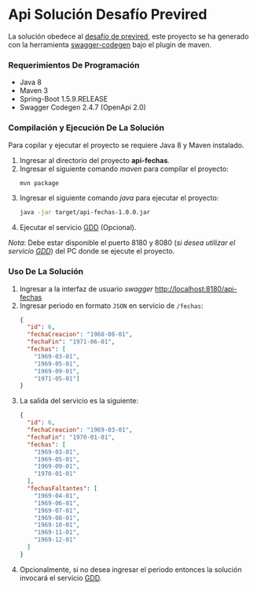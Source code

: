 # Api Solución Desafío Previred
La solución obedece al [desafío de previred](https://github.com/previred/Desafio_Uno), este proyecto se ha generado con la herramienta [swagger-codegen](https://github.com/swagger-api/swagger-codegen) bajo el plugin de maven.

### Requerimientos De Programación
- Java 8
- Maven 3
- Spring-Boot 1.5.9.RELEASE
- Swagger Codegen 2.4.7 (OpenApi 2.0)

### Compilación y Ejecución De La Solución
Para copilar y ejecutar el proyecto se requiere Java 8 y Maven instalado. 
1. Ingresar al directorio del proyecto **api-fechas**.
2. Ingresar el siguiente comando *maven* para compilar el proyecto:
   ```bash
   mvn package
   ```
3. Ingresar el siguiente comando *java* para ejecutar el proyecto:
   ```bash
   java -jar target/api-fechas-1.0.0.jar
   ```
4. Ejecutar el servicio [GDD](https://github.com/previred/Generador_Datos_Desafio_Uno) (Opcional).

*Nota*: Debe estar disponible el puerto 8180 y 8080 (*si desea utilizar el servicio [GDD](https://github.com/previred/Generador_Datos_Desafio_Uno)*) del PC donde se ejecute el proyecto.

### Uso De La Solución

1. Ingresar a la interfaz de usuario *swagger* [http://localhost:8180/api-fechas](http://localhost:8180/api-fechas)
2. Ingresar periodo en formato `JSON` en servicio de `/fechas`:
    ```json
    {
      "id": 6,
      "fechaCreacion": "1968-08-01",
      "fechaFin": "1971-06-01",
      "fechas": [
        "1969-03-01",
        "1969-05-01",
        "1969-09-01",
        "1971-05-01"]
    }
    ```
3. La salida del servicio es la siguiente:
    ```json
    {
      "id": 6,
      "fechaCreacion": "1969-03-01",
      "fechaFin": "1970-01-01",
      "fechas": [
        "1969-03-01",
        "1969-05-01",
        "1969-09-01",
        "1970-01-01"
      ],
      "fechasFaltantes": [
        "1969-04-01",
        "1969-06-01",
        "1969-07-01",
        "1969-08-01",
        "1969-10-01",
        "1969-11-01",
        "1969-12-01"
      ]
    }
    ```
4. Opcionalmente, si no desea ingresar el periodo entonces la solución invocará el servicio [GDD](https://github.com/previred/Generador_Datos_Desafio_Uno).
